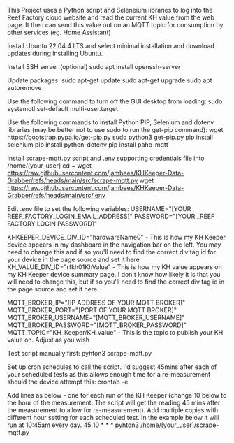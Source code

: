 This Project uses a Python script and Seleneium libraries to log into the Reef Factory cloud website and read the current KH value from the web page. It then can send this value out on an MQTT topic for consumption by other services (eg. Home Assistant)

Install Ubuntu 22.04.4 LTS and select minimal installation and download updates during installing Ubuntu.

Install SSH server (optional)
sudo apt install openssh-server

Update packages:
sudo apt-get update
sudo apt-get upgrade
sudo apt autoremove

Use the following command to turn off the GUI desktop from loading:
sudo systemctl set-default multi-user.target

Use the following commands to install Python PIP, Selenium and dotenv libraries (may be better not to use sudo to run the get-pip command):
wget https://bootstrap.pypa.io/get-pip.py
sudo python3 get-pip.py
pip install selenium
pip install python-dotenv
pip install paho-mqtt

Install scrape-mqtt.py script and .env supporting credentials file into /home/[your_user]
cd ~
wget https://raw.githubusercontent.com/jambees/KHKeeper-Data-Grabber/refs/heads/main/src/scrape-mqtt.py
wget https://raw.githubusercontent.com/jambees/KHKeeper-Data-Grabber/refs/heads/main/src/.env

Edit .env file to set the following variables:
USERNAME="[YOUR REEF_FACTORY_LOGIN_EMAIL_ADDRESS]"
PASSWORD="[YOUR _REEF FACTORY LOGIN PASSWORD]"

KHKEEPER_DEVICE_DIV_ID="hardwareName0" - This is how my KH Keeper device appears in my dashboard in the navigation bar on the left. You may need to change this and if so you'll need to find the correct div tag id for your device in the page source and set it here
KH_VALUE_DIV_ID="rfkh01KhValue" - This is how my KH value appears on my KH Keeper device summary page. I don't know how likely it is that you will need to change this, but if so you'll need to find the correct div tag id in the page source and set it here

MQTT_BROKER_IP="[IP ADDRESS OF YOUR MQTT BROKER]"
MQTT_BROKER_PORT="[PORT OF YOUR MQTT BROKER]"
MQTT_BROKER_USERNAME="[MQTT_BROKER_USERNAME]"
MQTT_BROKER_PASSWORD="[MQTT_BROKER_PASSWORD]"
MQTT_TOPIC="KH_Keeper/KH_value" - This is the topic to publish your KH value on. Adjust as you wish

Test script manually first:
pyhton3 scrape-mqtt.py

Set up cron schedules to call the script. I'd suggest 45mins after each of your scheduled tests as this allows enough time for a re-measurement should the device attempt this:
crontab -e

Add lines as below - one for each run of the KH Keeper (change 10 below to the hour of the measurement. The script will get the reading 45 mins after the measurement to allow for re-measurement). Add multiple copies with different hour setting for each scheduled test. In the example below it will run at 10:45am every day.
45 10 * * * pyhton3 /home/[your_user]/scrape-mqtt.py
